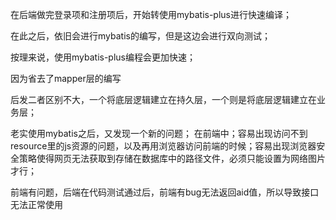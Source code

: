 在后端做完登录项和注册项后，开始转使用mybatis-plus进行快速编译；

在此之后，依旧会进行mybatis的编写，但是这边会进行双向测试；

按理来说，使用mybatis-plus编程会更加快速；

因为省去了mapper层的编写



后发二者区别不大，一个将底层逻辑建立在持久层，一个则是将底层逻辑建立在业务层；

老实使用mybatis之后，又发现一个新的问题；
在前端中；容易出现访问不到resource里的js资源的问题，以及再用浏览器访问前端的时候；容易出现浏览器安全策略使得网页无法获取到存储在数据库中的路径文件，必须只能设置为网络图片才行；


前端有问题，后端在代码测试通过后，前端有bug无法返回aid值，所以导致接口无法正常使用
